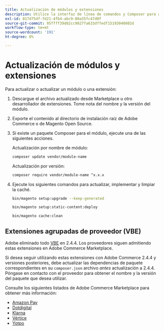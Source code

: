 ```yaml
---
title: Actualización de módulos y extensiones
description: Utilice la interfaz de línea de comandos y Composer para actualizar Adobe Commerce y los módulos y extensiones de Magento Open Source.
exl-id: 017d75df-fd21-4fb4-abc9-80a35fc47d0f
source-git-commit: 95ffff39d82cc9027fa633dffedf15193040802d
workflow-type: tm+mt
source-wordcount: '191'
ht-degree: 0%

---
```


# Actualización de módulos y extensiones

Para actualizar o actualizar un módulo o una extensión:

1. Descargue el archivo actualizado desde Marketplace u otro desarrollador de extensiones. Tome nota del nombre y la versión del módulo.

1. Exporte el contenido al directorio de instalación raíz de Adobe Commerce o de Magento Open Source.

1. Si existe un paquete Composer para el módulo, ejecute una de las siguientes acciones.

   Actualización por nombre de módulo:

   ```bash
   composer update vendor/module-name
   ```

   Actualización por versión:

   ```bash
   composer require vendor/module-name ^x.x.x
   ```

1. Ejecute los siguientes comandos para actualizar, implementar y limpiar la caché.

   ```bash
   bin/magento setup:upgrade --keep-generated
   ```

   ```bash
   bin/magento setup:static-content:deploy
   ```

   ```bash
   bin/magento cache:clean
   ```

## Extensiones agrupadas de proveedor (VBE)

Adobe eliminado todo [VBE](https://devdocs.magento.com/extensions/vendor/) en 2.4.4. Los proveedores siguen admitiendo estas extensiones en Adobe Commerce Marketplace.

Si desea seguir utilizando estas extensiones con Adobe Commerce 2.4.4 y versiones posteriores, debe actualizar las dependencias de paquete correspondientes en su `composer.json` archivo _antes_ actualización a 2.4.4. Póngase en contacto con el proveedor para obtener el nombre y la versión del paquete que desea utilizar.

Consulte los siguientes listados de Adobe Commerce Marketplace para obtener más información:

- [Amazon Pay](https://marketplace.magento.com/amzn-amazon-pay-magento-2-module.html)
- [Dotdigital](https://marketplace.magento.com/dotdigital-dotdigital-magento2-os-package.html)
- [Klarna](https://marketplace.magento.com/klarna-m2-klarna.html)
- [Vértice](https://marketplace.magento.com/vertexinc-vertex-tax-module.html)
- [Yotpo](https://marketplace.magento.com/yotpo-module-yotpo.html)
